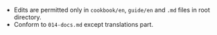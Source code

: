 - Edits are permitted only in `cookbook/en`, `guide/en` and `.md` files in root directory.
- Conform to `014-docs.md` except translations part.
